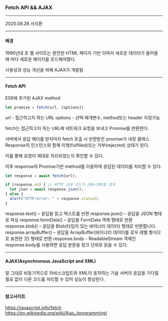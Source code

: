 ### Fetch APi && AJAX

---
2020.08.28 서지환

---
#### 배경
1990년대 초 웹 사이트는 완전한 HTML 페이지 기반 이여서 새로운 데이터가 들어올 때 마다 새로운 페이지를 로드해야했다.

사용성과 성능 개선을 위해 AJAX가 개발됨

---
#### Fetch API

ES6에 추가된 AJAX method

```js 
let promise = fetch(url, [options])
```
url - 접근하고자 하는 URL
options - 선택 매개변수, method또는 header 지정가능

fetch는 접근하고자 하는 URL에 네트워크 요청을 보내고 Promise를 반환한다.

서버에서 응답 헤더를 받자마자 fetch 호출 시 반환받은 promise가 내장 클래스 Response의 인스턴스와 함께 이행(fulfilled)또는 거부(rejected) 상태가 된다.

이를 통해 요청이 제대로 처리되었는지 확인할 수 있다.

이후 response의 Promise기반 method를 이용하여 응답된 데이터를 처리할 수 있다.
```js
let response = await fetch(url);

if (response.ok) { // HTTP 상태 코드가 200~299일 경우
  let json = await response.json();
} else {
  alert("HTTP-Error: " + response.status);
}
```
response.text() – 응답을 읽고 텍스트를 반환
response.json() – 응답을 JSON 형태로 파싱
response.formData() – 응답을 FormData 객체 형태로 반환
response.blob() – 응답을 Blob(타입이 있는 바이너리 데이터) 형태로 반환합니다.
response.arrayBuffer() – 응답을 ArrayBuffer(바이너리 데이터를 로우 레벨 형식으로 표현한 것) 형태로 반환
response.body - ReadableStream 객체인 response.body를 사용하면 응답 본문을 청크 단위로 읽을 수 있다.

---
#### AJAX(Asynchronous JavaScript and XML)
말 그대로 비동기적으로 자바스크립트와 XML이 동작하는 기술
서버의 응답을 기다릴 필요 없이 다른 코드를 처리할 수 있어 성능이 향상된다.

---
#### 참고사이트
https://javascript.info/fetch
https://en.wikipedia.org/wiki/Ajax_(programming)